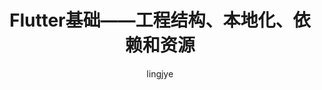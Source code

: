 ---
layout: post
title: "Flutter基础——工程结构、本地化、依赖和资源"
subtitle: ''
author: "lingjye"
header-style: text
tags:
  - Flutter
---